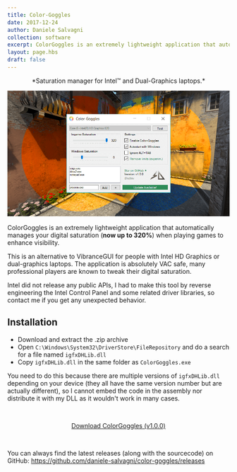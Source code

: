 ```yaml
---
title: Color-Goggles
date: 2017-12-24
author: Daniele Salvagni
collection: software
excerpt: ColorGoggles is an extremely lightweight application that automatically manages your digital saturation when playing games to enhance visibility. This is an alternative to VibranceGUI for people with Intel HD Graphics or dual-graphics laptops.
layout: page.hbs
draft: false
---
```


<p align="center">*Saturation manager for Intel™ and Dual-Graphics laptops.*</p>

![ColorGoggles](/assets/img/content/colorgoggles.png)

ColorGoggles is an extremely lightweight application that automatically manages your digital saturation (**now up to 320%**) when playing games to enhance visibility.

This is an alternative to VibranceGUI for people with Intel HD Graphics or dual-graphics laptops. The application is absolutely VAC safe, many professional players are known to tweak their digital saturation.

Intel did not release any public APIs, I had to make this tool by reverse engineering the Intel Control Panel and some related driver libraries, so contact me if you get any unexpected behavior.

## Installation

- Download and extract the .zip archive
- Open `C:\Windows\System32\DriverStore\FileRepository` and do a search for a file named `igfxDHLib.dll`
- Copy `igfxDHLib.dll` in the same folder as `ColorGoggles.exe`

You need to do this because there are multiple versions of `igfxDHLib.dll` depending on your device (they all have the same version number but are actually different), so I cannot embed the code in the assembly nor distribute it with my DLL as it wouldn't work in many cases.

<br><div align="center"><a class="button" align="center" target="_blank" href="https://github.com/daniele-salvagni/color-goggles/releases/download/v0.2.1-beta/ColorGoggles-v0.2.1.zip">Download ColorGoggles (v1.0.0)</a></div>


<br>

You can always find the latest releases (along with the sourcecode) on GitHub: https://github.com/daniele-salvagni/color-goggles/releases
